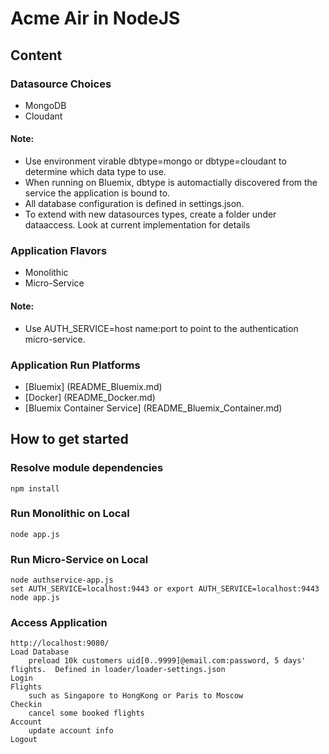 # Acme Air in NodeJS 

## Content

### Datasource Choices

* MongoDB 
* Cloudant

#### Note:

* Use environment virable dbtype=mongo or dbtype=cloudant to determine which data type to use. 
* When running on Bluemix, dbtype is automactially discovered from the service the application is bound to.
* All database configuration is defined in settings.json. 
* To extend with new datasources types, create a folder under dataaccess. Look at current implementation for details


### Application Flavors

* Monolithic 
* Micro-Service

#### Note:

* Use AUTH_SERVICE=host name:port to point to the authentication micro-service.


### Application Run Platforms

* [Bluemix] (README_Bluemix.md)
* [Docker] (README_Docker.md)
* [Bluemix Container Service] (README_Bluemix_Container.md)



## How to get started

### Resolve module dependencies

	npm install


### Run Monolithic on Local

	node app.js
		
		
### Run Micro-Service on Local

	node authservice-app.js
	set AUTH_SERVICE=localhost:9443 or export AUTH_SERVICE=localhost:9443
	node app.js
	
	
### Access Application 

	http://localhost:9080/
	Load Database 
		preload 10k customers uid[0..9999]@email.com:password, 5 days' flights.  Defined in loader/loader-settings.json
	Login
	Flights
		such as Singapore to HongKong or Paris to Moscow 
	Checkin
		cancel some booked flights
	Account
		update account info
	Logout	
	
